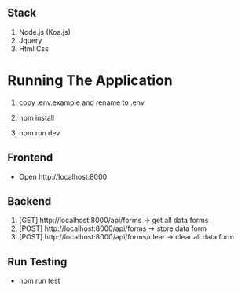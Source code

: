 ## Stack
1. Node.js (Koa.js)
2. Jquery
3. Html Css

# Running The Application

1. copy .env.example and rename to .env

2. npm install

3. npm run dev

## Frontend
- Open http://localhost:8000

## Backend
1. [GET] http://localhost:8000/api/forms -> get all data forms
2. [POST] http://localhost:8000/api/forms -> store data form
3. [POST] http://localhost:8000/api/forms/clear -> clear all data form

## Run Testing
- npm run test
